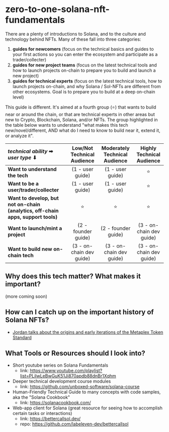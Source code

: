 # zero-to-one-solana-nft-fundamentals

There are a plenty of introductions to Solana, and to the culture and technology behind NFTs. Many of these fall into three categories:
1. **guides for newcomers** (focus on the technical basics and guides to your first actions so you can enter the ecosystem and participate as a trader/collecter)
2. **guides for new project teams** (focus on the latest technical tools and how to launch projects on-chain to prepare you to build and launch a new project)
3. **guides for technical experts** (focus on the latest technical tools, how to launch projects on-chain, and why Solana / Sol-NFTs are different from other ecosystems. Goal is to prepare you to build at a deep on-chain level)

This guide is different. It's aimed at a fourth group (⭐) that wants to build near or around the chain, or that are technical experts in other areas but new to Crypto, Blockchain, Solana, and/or NFTs. The group highlighted in the table below wants to understand "what makes this tech new/novel/different, AND what do I need to know to build near it, extend it, or analyze it".

| _technical ability_ ➡<br>_user type_ ⬇ | **Low/Not Technical Audience** | **Moderately Technical Audience** | **Highly Technical Audience** |
| :--- | :---: | :---: | :---: |
| **Want to understand the tech** | (1 - user guide) | (1 - user guide) | ⭐ |
| **Want to be a user/trader/collecter** | (1 - user guide) | (1 - user guide) | ⭐ |
| **Want to develop, but not on-chain (analytics, off-chain apps, support tools)** | ⭐ | ⭐ | ⭐ |
| **Want to launch/mint a project** | (2 - founder guide) | (2 - founder guide) | (3 - on-chain dev guide) |
| **Want to build new on-chain tech** | (3 - on-chain dev guide) | (3 - on-chain dev guide) | (3 - on-chain dev guide) |

## Why does this tech matter? What makes it important?
(more coming soon)

## How can I catch up on the important history of Solana NFTs?
* [Jordan talks about the origins and early iterations of the Metaplex Token Standard](https://www.youtube.com/watch?v=vAXfxgM9xCw)

## What Tools or Resources should I look into?
* Short youtube series on Solana Fundamentals
  * link: https://www.youtube.com/playlist?list=PLilwLeBwGuK51Ji870apdb88dnBr1Xqhm
* Deeper technical development course modules
  * link: https://github.com/unboxed-software/solana-course
* Human-Friendly Technical Guide to many concepts with code samples, aka the "Solana Cookbook"
  * link: https://solanacookbook.com/
* Web-app client for Solana (great resource for seeing how to accomplish certain tasks or interactions)
  * link: https://bettercallsol.dev/
  * repo: https://github.com/labeleven-dev/bettercallsol

